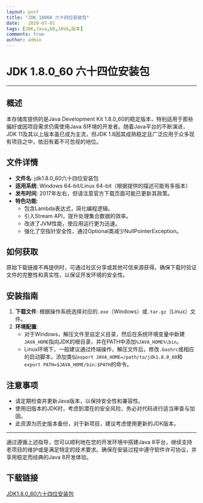 ```yaml
---
layout: post
title: "JDK 18060 六十四位安装包"
date:   2020-07-01
tags: [JDK,Java,60,JAVA,版本]
comments: true
author: admin
---
```

# JDK 1.8.0_60 六十四位安装包

---

## 概述

本存储库提供的是Java Development Kit 1.8.0_60的稳定版本，特别适用于那些偏好或因项目需求仍需使用Java 8环境的开发者。随着Java平台的不断演进，JDK 11及其以上版本虽已成为主流，但JDK 1.8因其成熟稳定且广泛应用于众多现有项目之中，依旧有着不可忽视的地位。

## 文件详情

- **文件名**: jdk1.8.0_60六十四位安装包
- **适用系统**: Windows 64-bit/Linux 64-bit（根据提供的描述可能有多版本）
- **发布时间**: 2017年左右，但请注意官方下载页面可能已更新其政策。
- **特色功能**:
  - 包含Lambda表达式，简化编程逻辑。
  - 引入Stream API，提升处理集合数据的效率。
  - 改进了JVM性能，使应用运行更为迅速。
  - 强化了空指针安全性，通过Optional类减少NullPointerException。

## 如何获取

原始下载链接不再提供时，可通过社区分享或其他可信来源获得。确保下载时验证文件的完整性和真实性，以保证开发环境的安全性。

## 安装指南

1. **下载文件**: 根据操作系统选择对应的`.exe`（Windows）或`.tar.gz`（Linux）文件。
2. **环境配置**:
   - 对于Windows，解压文件至自定义目录，然后在系统环境变量中新建`JAVA_HOME`指向JDK的根目录，并在PATH中添加`%JAVA_HOME%\bin`。
   - Linux环境下，一般建议通过终端操作，解压文件后，修改`.bashrc`或相应的启动脚本，添加类似`export JAVA_HOME=/path/to/jdk1.8.0_60`和`export PATH=$JAVA_HOME/bin:$PATH`的命令。

## 注意事项

- 请定期检查并更新Java版本，以保持安全性和兼容性。
- 使用旧版本的JDK时，考虑到潜在的安全风险，务必对代码进行适当审查与加固。
- 此资源为历史版本备份，对于新项目，建议考虑使用更新的JDK版本。

---

通过遵循上述指导，您可以顺利地在您的开发环境中搭建Java 8平台，继续支持老项目的维护或是满足特定的技术要求。确保在安装过程中遵守软件许可协议，并享用稳定而经典的Java 8开发体验。

## 下载链接

[JDK1.8.0_60六十四位安装包](https://pan.quark.cn/s/4bab10c78072)